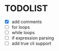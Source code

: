 # TODOLIST

- [x] add comments
- [ ] for loops
- [ ] while loops
- [ ] if expression parsing
- [ ] add true cli support

